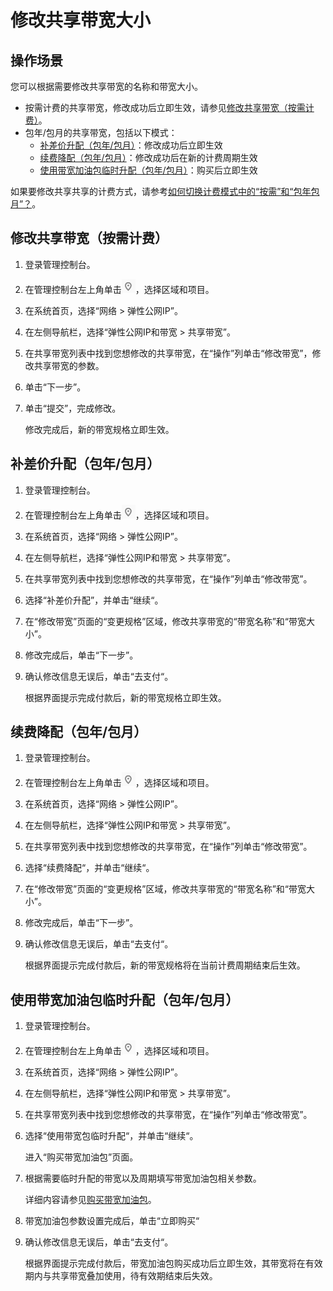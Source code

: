 # 修改共享带宽大小<a name="vpc010008"></a>

## 操作场景<a name="section15598193716333"></a>

您可以根据需要修改共享带宽的名称和带宽大小。

-   按需计费的共享带宽，修改成功后立即生效，请参见[修改共享带宽（按需计费）](#section67201052194510)。
-   包年/包月的共享带宽，包括以下模式：
    -   [补差价升配（包年/包月）](#section1511155213514)：修改成功后立即生效
    -   [续费降配（包年/包月）](#section16487104713710)：修改成功后在新的计费周期生效
    -   [使用带宽加油包临时升配（包年/包月）](#section15661410789)：购买后立即生效


如果要修改共享共享的计费方式，请参考[如何切换计费模式中的“按需”和“包年包月”？](https://support.huaweicloud.com/vpc_faq/vpc_faq_0078.html)。

## 修改共享带宽（按需计费）<a name="section67201052194510"></a>

1.  登录管理控制台。

1.  在管理控制台左上角单击![](figures/icon-region.png)，选择区域和项目。
2.  在系统首页，选择“网络 \> 弹性公网IP”。
3.  在左侧导航栏，选择“弹性公网IP和带宽 \> 共享带宽”。
4.  在共享带宽列表中找到您想修改的共享带宽，在“操作”列单击“修改带宽”，修改共享带宽的参数。
5.  单击“下一步”。
6.  单击“提交”，完成修改。

    修改完成后，新的带宽规格立即生效。


## 补差价升配（包年/包月）<a name="section1511155213514"></a>

1.  登录管理控制台。

1.  在管理控制台左上角单击![](figures/icon-region.png)，选择区域和项目。
2.  在系统首页，选择“网络 \> 弹性公网IP”。
3.  在左侧导航栏，选择“弹性公网IP和带宽 \> 共享带宽”。
4.  在共享带宽列表中找到您想修改的共享带宽，在“操作”列单击“修改带宽”。
5.  选择“补差价升配”，并单击“继续“。
6.  在“修改带宽”页面的“变更规格”区域，修改共享带宽的“带宽名称”和“带宽大小”。
7.  修改完成后，单击“下一步”。
8.  确认修改信息无误后，单击“去支付“。

    根据界面提示完成付款后，新的带宽规格立即生效。


## 续费降配（包年/包月）<a name="section16487104713710"></a>

1.  登录管理控制台。

1.  在管理控制台左上角单击![](figures/icon-region.png)，选择区域和项目。
2.  在系统首页，选择“网络 \> 弹性公网IP”。
3.  在左侧导航栏，选择“弹性公网IP和带宽 \> 共享带宽”。
4.  在共享带宽列表中找到您想修改的共享带宽，在“操作”列单击“修改带宽”。
5.  选择“续费降配“，并单击“继续“。
6.  在“修改带宽”页面的“变更规格”区域，修改共享带宽的“带宽名称”和“带宽大小”。
7.  修改完成后，单击“下一步”。
8.  确认修改信息无误后，单击“去支付“。

    根据界面提示完成付款后，新的带宽规格将在当前计费周期结束后生效。


## 使用带宽加油包临时升配（包年/包月）<a name="section15661410789"></a>

1.  登录管理控制台。

1.  在管理控制台左上角单击![](figures/icon-region.png)，选择区域和项目。
2.  在系统首页，选择“网络 \> 弹性公网IP”。
3.  在左侧导航栏，选择“弹性公网IP和带宽 \> 共享带宽”。
4.  在共享带宽列表中找到您想修改的共享带宽，在“操作”列单击“修改带宽”。
5.  选择“使用带宽包临时升配“，并单击“继续“。

    进入“购买带宽加油包”页面。

6.  根据需要临时升配的带宽以及周期填写带宽加油包相关参数。

    详细内容请参见[购买带宽加油包](购买带宽加油包.md)。

7.  带宽加油包参数设置完成后，单击“立即购买“
8.  确认修改信息无误后，单击“去支付“。

    根据界面提示完成付款后，带宽加油包购买成功后立即生效，其带宽将在有效期内与共享带宽叠加使用，待有效期结束后失效。


